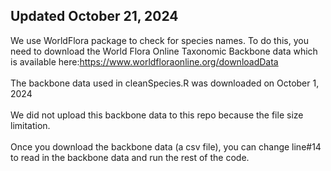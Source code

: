 ## Updated October 21, 2024
We use WorldFlora package to check for species names. To do this, you need to download the World Flora Online Taxonomic Backbone data which is available here:https://www.worldfloraonline.org/downloadData
\
\
The backbone data used in cleanSpecies.R was downloaded on October 1, 2024
\
\
We did not upload this backbone data to this repo because the file size limitation.
\
\
Once you download the backbone data (a csv file), you can change line#14 to read in the backbone data and run the rest of the code.
